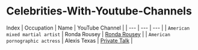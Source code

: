 # Celebrities-With-Youtube-Channels
Index
| Occupation | Name | YouTube Channel | 
| --- | --- | --- |
| `American mixed martial artist` | Ronda Rousey | [Ronda Rousey](https://www.youtube.com/channel/UCKKbnaWUi04RpY1M0yBidBw) | 
| `American pornographic actress` | Alexis Texas | [Private Talk](https://www.youtube.com/channel/UCzO506j6nnb9VzWtChVyYWQ) |

